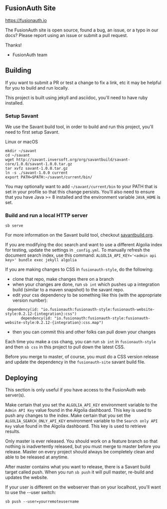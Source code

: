 ## FusionAuth Site 

https://fusionauth.io


The FusionAuth site is open source, found a bug, an issue, or a typo in our docs? Please report using an issue or submit a pull request.

Thanks!
 - FusionAuth team



## Building

If you want to submit a PR or test a change to fix a link, etc it may be helpful for you to build and run locally.

This project is built using jekyll and asciidoc, you'll need to have ruby installed.

### Setup Savant

We use the Savant build tool, in order to build and run this project, you'll need to first setup Savant.

Linux or macOS

```
mkdir ~/savant
cd ~/savant
wget http://savant.inversoft.org/org/savantbuild/savant-core/1.0.0/savant-1.0.0.tar.gz
tar xvfz savant-1.0.0.tar.gz
ln -s ./savant-1.0.0 current
export PATH=$PATH:~/savant/current/bin/
```

You may optionally want to add `~/savant/current/bin` to your PATH that is set in your profile so that this change persists. You'll also need to ensure that you have Java >= 8 installed and the environment variable  `JAVA_HOME` is set.

### Build and run a local HTTP server

```
sb serve
```

For more information on the Savant build tool, checkout [savantbuild.org](http://savantbuild.org/).

If you are modifying the doc search and want to use a different Algolia index for testing, update the settings in `_config.yml`. To manually refresh the document search index, use this command: `ALGOLIA_API_KEY='<admin api key>' bundle exec jekyll algolia`

If you are making changes to CSS in `fusionauth-style`, do the following:

* clone that repo, make changes there on a branch
* when your changes are done, run `sb int` which pushes up a integration build (similar to a maven snapshot) to the savant repo.
* edit your css dependency to be something like this (with the appropriate version number):
```
 dependency(id: "io.fusionauth:fusionauth-style:fusionauth-website-style:0.2.12-{integration}:css")
       dependency(id: "io.fusionauth:fusionauth-style:fusionauth-website-style:0.2.12-{integration}:css.map")
```
* then you can commit this and other folks can pull down your changes

Each time you make a css chang, you can run `sb int` in `fusionauth-style` and then `sb css` in this project to pull down the latest CSS.

Before you merge to master, of course, you must do a CSS version release and update the dependency in the `fusionauth-site` savant build file.

## Deploying

This section is only useful if you have access to the FusionAuth web server(s).

Make certain that you set the `ALGOLIA_API_KEY` environment variable to the `Admin API Key` value found in the Algolia dashboard. This key is used to push any changes to the index. Make certain that you set the `ALGOLIA_SEARCH_ONLY_API_KEY` environment variable to the `Search only API Key` value found in the Algolia dashboard. This key is used to retrieve results.

Only master is ever released. You should work on a feature branch so that nothing is inadvertently released, but you must merge to master before you release. Master on every project should always be completely clean and able to be released at anytime.

After master contains what you want to release, there is a Savant build target called push. When you run `sb push` it will pull master, re-build and updates the website.

If your user is different on the webserver than on your localhost, you'll want to use the --user switch:

`sb push --user=yourremoteusername`
